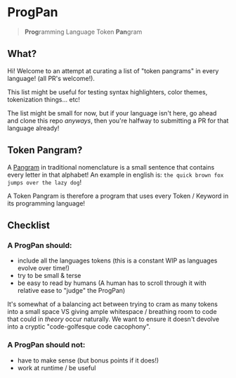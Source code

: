 # ProgPan 

> **Prog**ramming Language Token **Pan**gram

## What?

Hi! Welcome to an attempt at curating a list of "token pangrams" in every language! (all PR's welcome!).

This list might be useful for testing syntax highlighters, color themes, tokenization things... etc!

The list might be small for now, but if your language isn't here, go ahead and clone this repo _anyways_, then you're halfway to submitting a PR for that language already!

## Token Pangram?

A [Pangram](https://en.wikipedia.org/wiki/Pangram) in traditional nomenclature is a small sentence that contains every letter in that alphabet! An example in english is: `the quick brown fox jumps over the lazy dog`!

A Token Pangram is therefore a program that uses every Token / Keyword in its programming language!

## Checklist

### A ProgPan should:

- include all the languages tokens (this is a constant WIP as languages evolve over time!)
- try to be small & terse
- be easy to read by humans (A human has to scroll through it with relative ease to "judge" the ProgPan)

It's somewhat of a balancing act between trying to cram as many tokens into a small space VS giving ample whitespace / breathing room to code that could in _theory_ occur naturally. We want to ensure it doesn't devolve into a cryptic "code-golfesque code cacophony".

### A ProgPan should not:

- have to make sense (but bonus points if it does!)
- work at runtime / be useful
